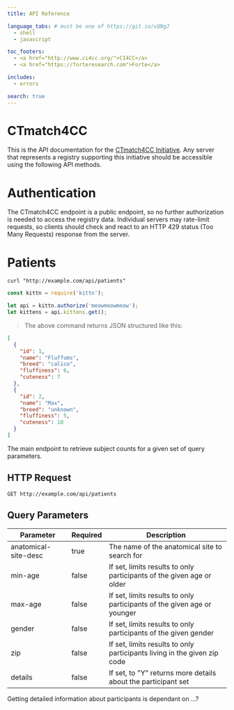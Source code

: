 ```yaml
---
title: API Reference

language_tabs: # must be one of https://git.io/vQNgJ
  - shell
  - javascript

toc_footers:
  - <a href="http://www.ci4cc.org/">CI4CC</a>
  - <a href="https://forteresearch.com">Forte</a>

includes:
  - errors

search: true
---
```


# CTmatch4CC

This is the API documentation for the [CTmatch4CC Initiative](http://www.ci4cc.org/initiatives/ctmatch4cc). Any server that represents a registry supporting this initiative should be accessible using the following API methods.



# Authentication

The CTmatch4CC endpoint is a public endpoint, so no further authorization is needed to access the registry data. Individual servers may rate-limit requests, so clients should check and react to an HTTP 429 status (Too Many Requests) response from the server.


# Patients

```shell
curl "http://example.com/api/patients"
```

```javascript
const kittn = require('kittn');

let api = kittn.authorize('meowmeowmeow');
let kittens = api.kittens.get();
```

> The above command returns JSON structured like this:

```json
[
  {
    "id": 1,
    "name": "Fluffums",
    "breed": "calico",
    "fluffiness": 6,
    "cuteness": 7
  },
  {
    "id": 2,
    "name": "Max",
    "breed": "unknown",
    "fluffiness": 5,
    "cuteness": 10
  }
]
```

The main endpoint to retrieve subject counts for a given set of query parameters.

## HTTP Request

`GET http://example.com/api/patients`

## Query Parameters

Parameter | Required | Description
--------- | ------- | -----------
anatomical-site-desc | true | The name of the anatomical site to search for
min-age | false | If set, limits results to only participants of the given age or older
max-age | false | If set, limits results to only participants of the given age or younger
gender | false | If set, limits results to only participants of the given gender
zip | false | If set, limits results to only participants living in the given zip code
details | false | If set, to "Y" returns more details about the participant set

<aside class="notice">
Getting detailed information about participants is dependant on ...?
</aside>


